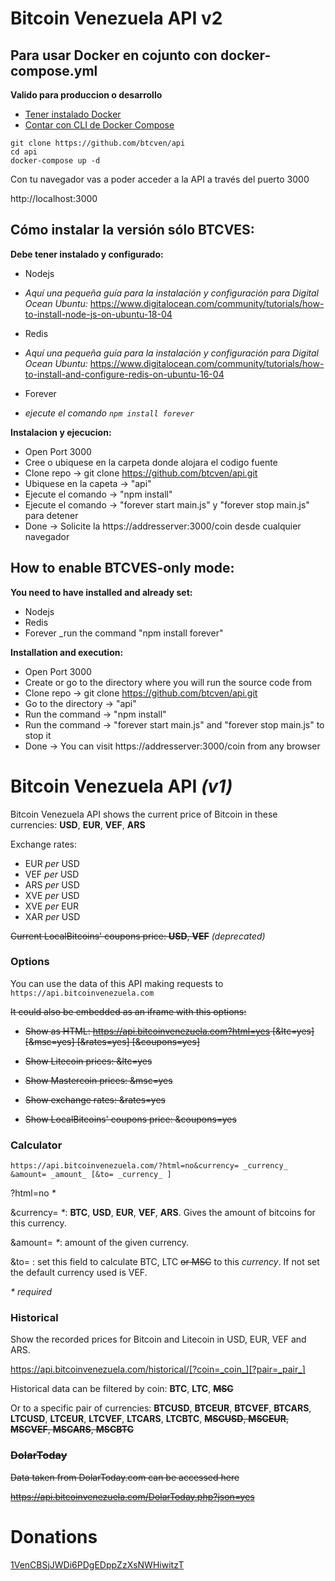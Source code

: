Bitcoin Venezuela API v2
===

## Para usar Docker en cojunto con docker-compose.yml

**Valido para produccion o desarrollo**

- [Tener instalado Docker](https://docs.docker.com/install/)
- [Contar con CLI de Docker Compose](https://docs.docker.com/compose/install/)

```
git clone https://github.com/btcven/api
cd api
docker-compose up -d
```

Con tu navegador vas a poder acceder a la API a través del puerto 3000

http://localhost:3000

## Cómo instalar la versión sólo BTCVES:

**Debe tener instalado y configurado:**

* Nodejs

 * *Aquí una pequeña guía para la instalación y configuración para Digital Ocean Ubuntu:*
  https://www.digitalocean.com/community/tutorials/how-to-install-node-js-on-ubuntu-18-04

* Redis

 * *Aquí una pequeña guía para la instalación y configuración para Digital Ocean Ubuntu:*
  https://www.digitalocean.com/community/tutorials/how-to-install-and-configure-redis-on-ubuntu-16-04

* Forever
 
 * *ejecute el comando `npm install forever`*


**Instalacion y ejecucion:**

- Open Port 3000
- Cree o ubiquese en la carpeta donde alojara el codigo fuente
- Clone repo -> git clone https://github.com/btcven/api.git
- Ubiquese en la capeta -> "api"
- Ejecute el comando -> "npm install"
- Ejecute el comando -> "forever start main.js" y "forever stop main.js" para detener
- Done -> Solicite la https://addresserver:3000/coin desde cualquier navegador

## How to enable BTCVES-only mode:

**You need to have installed and already set:**
- Nodejs
- Redis
- Forever
 _run the command "npm install forever"

**Installation and execution:**

- Open Port 3000
- Create or go to the directory where you will run the source code from
- Clone repo -> git clone https://github.com/btcven/api.git
- Go to the directory -> "api"
- Run the command -> "npm install"
- Run the command -> "forever start main.js" and "forever stop main.js" to stop it
- Done -> You can visit https://addresserver:3000/coin from any browser


Bitcoin Venezuela API *(v1)*
===
Bitcoin Venezuela API shows the current price of Bitcoin in these currencies: **USD**, **EUR**, **VEF**, **ARS**

Exchange rates:

- EUR _per_ USD
- VEF _per_ USD
- ARS _per_ USD
- XVE _per_ USD
- XVE _per_ EUR
- XAR _per_ USD

~~Current LocalBitcoins' coupons price: **USD**, **VEF**~~ *(deprecated)*

### Options

You can use the data of this API making requests to `https://api.bitcoinvenezuela.com`

~~It could also be embedded as an iframe with this options:~~

- ~~Show as HTML: https://api.bitcoinvenezuela.com?html=yes [&ltc=yes] [&msc=yes] [&rates=yes] [&coupons=yes]~~

- ~~Show Litecoin prices: &ltc=yes~~

- ~~Show Mastercoin prices: &msc=yes~~

- ~~Show exchange rates: &rates=yes~~

- ~~Show LocalBitcoins' coupons price: &coupons=yes~~


### Calculator

`https://api.bitcoinvenezuela.com/?html=no&currency= _currency_ &amount= _amount_ [&to= _currency_ ]`

?html=no _*_

&currency= _*_: **BTC**, **USD**, **EUR**, **VEF**, **ARS**. Gives the amount of bitcoins for this currency.

&amount= _*_: amount of the given currency.

&to= : set this field to calculate BTC, LTC ~~or MSC~~ to this _currency_. If not set the default currency used is VEF.

_* required_

### Historical

Show the recorded prices for Bitcoin and Litecoin in USD, EUR, VEF and ARS.

https://api.bitcoinvenezuela.com/historical/[?coin=_coin_][?pair=_pair_]

Historical data can be filtered by coin: **BTC**, **LTC**, ~~**MSC**~~

Or to a specific pair of currencies: **BTCUSD**, **BTCEUR**, **BTCVEF**, **BTCARS**, **LTCUSD**, **LTCEUR**, **LTCVEF**, **LTCARS**, **LTCBTC**, ~~**MSCUSD**, **MSCEUR**, **MSCVEF**, **MSCARS**, **MSCBTC**~~


### ~~DolarToday~~

~~Data taken from DolarToday.com can be accessed here~~

~~https://api.bitcoinvenezuela.com/DolarToday.php?json=yes~~


# Donations

<a href="bitcoin:1VenCBSjJWDi6PDgEDppZzXsNWHiwitzT">1VenCBSjJWDi6PDgEDppZzXsNWHiwitzT</a>
